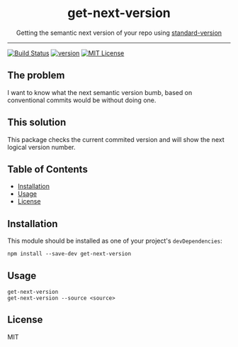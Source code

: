 <div align="center">
<h1>get-next-version</h1>

<p>Getting the semantic next version of your repo using <a href="https://github.com/conventional-changelog/standard-version">standard-version</a></p>
</div>

---

<!-- prettier-ignore-start -->
[![Build Status][build-badge]][build]
[![version][version-badge]][package]
[![MIT License][license-badge]][license]
<!-- prettier-ignore-end -->

## The problem

I want to know what the next semantic version bumb, based on conventional commits would be without doing one.

## This solution

This package checks the current commited version and will show the next logical version number.

## Table of Contents

<!-- START doctoc generated TOC please keep comment here to allow auto update -->
<!-- DON'T EDIT THIS SECTION, INSTEAD RE-RUN doctoc TO UPDATE -->

- [Installation](#installation)
- [Usage](#usage)
- [License](#license)

<!-- END doctoc generated TOC please keep comment here to allow auto update -->

## Installation

This module should be installed as one of your project's `devDependencies`:

```
npm install --save-dev get-next-version
```

## Usage

```
get-next-version
get-next-version --source <source>
```

## License
MIT

<!-- prettier-ignore-start -->
[npm]: https://www.npmjs.com
[node]: https://nodejs.org
[build-badge]: https://img.shields.io/github/workflow/status/daren-malfait/get-next-version/CI?logo=github&style=flat-square
[build]: https://github.com/daren-malfait/get-next-version/actions?query=workflow
[version-badge]: https://img.shields.io/npm/v/get-next-version.svg?style=flat-square
[package]: https://www.npmjs.com/package/get-next-version
[downloads-badge]: https://img.shields.io/npm/dm/get-next-version.svg?style=flat-square
[license-badge]: https://img.shields.io/npm/l/get-next-version.svg?style=flat-square
[license]: https://github.com/daren-malfait/get-next-version/blob/main/LICENSE
<!-- prettier-ignore-end -->
